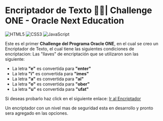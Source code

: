 # Encriptador de Texto 🤖🔐| Challenge ONE - Oracle Next Education 
![HTML5](https://img.shields.io/badge/html5-%23E34F26.svg?style=for-the-badge&logo=html5&logoColor=white) ![CSS3](https://img.shields.io/badge/css3-%231572B6.svg?style=for-the-badge&logo=css3&logoColor=white) ![JavaScript](https://img.shields.io/badge/javascript-%23323330.svg?style=for-the-badge&logo=javascript&logoColor=%23F7DF1E)

Este es el primer **Challenge del Programa Oracle ONE**, en el cual se creo un Encriptador de Texto, el cual tiene las siguientes condiciones de encriptacion:
Las "llaves" de encriptación que se utilizaron son las siguiente:

-   La letra  **"e"**  es convertida para  **"enter"**
-   La letra  **"i"**  es convertida para  **"imes"**
-   La letra  **"a"**  es convertida para  **"ai"**
-   La letra  **"o"**  es convertida para  **"ober"**
-   La letra  **"u"**  es convertida para  **"ufat"**

Si deseas probarlo haz click en el siguiente enlace: [Ir al Encriptador](https://leoantonios.github.io/Challenge-Oracle-ONE/)

Un encriptador con un nivel mas de seguridad esta en desarrollo y pronto sera agregado en las opciones.